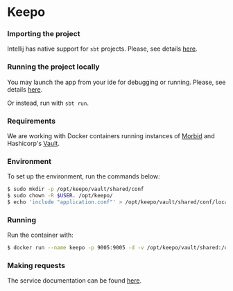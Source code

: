 # Keepo

### Importing the project

Intellij has native support for `sbt` projects. Please, see details [here](https://blog.jetbrains.com/scala/2013/11/18/built-in-sbt-support-in-intellij-idea-13/).

### Running the project locally

You may launch the app from your ide for debugging or running. Please, see details [here](https://www.playframework.com/documentation/2.5.x/IDE).

Or instead, run with `sbt run`.

### Requirements

We are working with Docker containers running instances of [Morbid](https://github.com/leandrocruz/morbid) and Hashicorp's [Vault](https://hub.docker.com/_/vault).

### Environment

To set up the environment, run the commands below:
```bash
$ sudo mkdir -p /opt/keepo/vault/shared/conf
$ sudo chown -R $USER. /opt/keepo/
$ echo 'include "application.conf"' > /opt/keepo/vault/shared/conf/local.conf
```

### Running

Run the container with:
```bash
$ docker run --name keepo -p 9005:9005 -d -v /opt/keepo/vault/shared:/opt/keepo/service/shared oystrcombr/keepo:v1.0
```

### Making requests
The service documentation can be found [here](https://documenter.getpostman.com/view/1591099/SzYgQErT).
